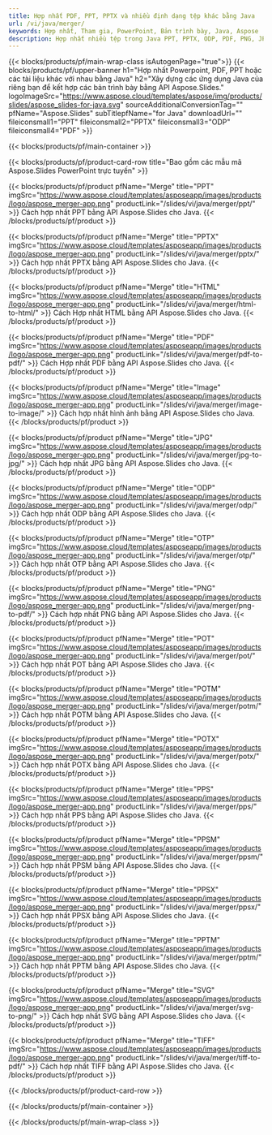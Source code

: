 ```yaml
---
title: Hợp nhất PDF, PPT, PPTX và nhiều định dạng tệp khác bằng Java
url: /vi/java/merger/
keywords: Hợp nhất, Tham gia, PowerPoint, Bản trình bày, Java, Aspose
description: Hợp nhất nhiều tệp trong Java PPT, PPTX, ODP, PDF, PNG, JPG và nhiều tệp khác.
---
```

{{< blocks/products/pf/main-wrap-class isAutogenPage="true">}}
{{< blocks/products/pf/upper-banner h1="Hợp nhất Powerpoint, PDF, PPT hoặc các tài liệu khác với nhau bằng Java" h2="Xây dựng các ứng dụng Java của riêng bạn để kết hợp các bản trình bày bằng API Aspose.Slides." logoImageSrc="https://www.aspose.cloud/templates/aspose/img/products/slides/aspose_slides-for-java.svg" sourceAdditionalConversionTag="" pfName="Aspose.Slides" subTitlepfName="for Java" downloadUrl="" fileiconsmall1="PPT" fileiconsmall2="PPTX" fileiconsmall3="ODP" fileiconsmall4="PDF" >}}

{{< blocks/products/pf/main-container >}}

{{< blocks/products/pf/product-card-row title="Bao gồm các mẫu mã Aspose.Slides PowerPoint trực tuyến" >}}

{{< blocks/products/pf/product pfName="Merge" title="PPT" imgSrc="https://www.aspose.cloud/templates/asposeapp/images/products/logo/aspose_merger-app.png" productLink="/slides/vi/java/merger/ppt/" >}}
Cách hợp nhất PPT bằng API Aspose.Slides cho Java.
{{< /blocks/products/pf/product >}}

{{< blocks/products/pf/product pfName="Merge" title="PPTX" imgSrc="https://www.aspose.cloud/templates/asposeapp/images/products/logo/aspose_merger-app.png" productLink="/slides/vi/java/merger/pptx/" >}}
Cách hợp nhất PPTX bằng API Aspose.Slides cho Java.
{{< /blocks/products/pf/product >}}

{{< blocks/products/pf/product pfName="Merge" title="HTML" imgSrc="https://www.aspose.cloud/templates/asposeapp/images/products/logo/aspose_merger-app.png" productLink="/slides/vi/java/merger/html-to-html/" >}}
Cách Hợp nhất HTML bằng API Aspose.Slides cho Java.
{{< /blocks/products/pf/product >}}

{{< blocks/products/pf/product pfName="Merge" title="PDF" imgSrc="https://www.aspose.cloud/templates/asposeapp/images/products/logo/aspose_merger-app.png" productLink="/slides/vi/java/merger/pdf-to-pdf/" >}}
Cách Hợp nhất PDF bằng API Aspose.Slides cho Java.
{{< /blocks/products/pf/product >}}

{{< blocks/products/pf/product pfName="Merge" title="Image" imgSrc="https://www.aspose.cloud/templates/asposeapp/images/products/logo/aspose_merger-app.png" productLink="/slides/vi/java/merger/image-to-image/" >}}
Cách hợp nhất hình ảnh bằng API Aspose.Slides cho Java.
{{< /blocks/products/pf/product >}}

{{< blocks/products/pf/product pfName="Merge" title="JPG" imgSrc="https://www.aspose.cloud/templates/asposeapp/images/products/logo/aspose_merger-app.png" productLink="/slides/vi/java/merger/jpg-to-jpg/" >}}
Cách hợp nhất JPG bằng API Aspose.Slides cho Java.
{{< /blocks/products/pf/product >}}

{{< blocks/products/pf/product pfName="Merge" title="ODP" imgSrc="https://www.aspose.cloud/templates/asposeapp/images/products/logo/aspose_merger-app.png" productLink="/slides/vi/java/merger/odp/" >}}
Cách hợp nhất ODP bằng API Aspose.Slides cho Java.
{{< /blocks/products/pf/product >}}

{{< blocks/products/pf/product pfName="Merge" title="OTP" imgSrc="https://www.aspose.cloud/templates/asposeapp/images/products/logo/aspose_merger-app.png" productLink="/slides/vi/java/merger/otp/" >}}
Cách hợp nhất OTP bằng API Aspose.Slides cho Java.
{{< /blocks/products/pf/product >}}

{{< blocks/products/pf/product pfName="Merge" title="PNG" imgSrc="https://www.aspose.cloud/templates/asposeapp/images/products/logo/aspose_merger-app.png" productLink="/slides/vi/java/merger/png-to-pdf/" >}}
Cách hợp nhất PNG bằng API Aspose.Slides cho Java.
{{< /blocks/products/pf/product >}}

{{< blocks/products/pf/product pfName="Merge" title="POT" imgSrc="https://www.aspose.cloud/templates/asposeapp/images/products/logo/aspose_merger-app.png" productLink="/slides/vi/java/merger/pot/" >}}
Cách hợp nhất POT bằng API Aspose.Slides cho Java.
{{< /blocks/products/pf/product >}}

{{< blocks/products/pf/product pfName="Merge" title="POTM" imgSrc="https://www.aspose.cloud/templates/asposeapp/images/products/logo/aspose_merger-app.png" productLink="/slides/vi/java/merger/potm/" >}}
Cách hợp nhất POTM bằng API Aspose.Slides cho Java.
{{< /blocks/products/pf/product >}}

{{< blocks/products/pf/product pfName="Merge" title="POTX" imgSrc="https://www.aspose.cloud/templates/asposeapp/images/products/logo/aspose_merger-app.png" productLink="/slides/vi/java/merger/potx/" >}}
Cách hợp nhất POTX bằng API Aspose.Slides cho Java.
{{< /blocks/products/pf/product >}}

{{< blocks/products/pf/product pfName="Merge" title="PPS" imgSrc="https://www.aspose.cloud/templates/asposeapp/images/products/logo/aspose_merger-app.png" productLink="/slides/vi/java/merger/pps/" >}}
Cách hợp nhất PPS bằng API Aspose.Slides cho Java.
{{< /blocks/products/pf/product >}}

{{< blocks/products/pf/product pfName="Merge" title="PPSM" imgSrc="https://www.aspose.cloud/templates/asposeapp/images/products/logo/aspose_merger-app.png" productLink="/slides/vi/java/merger/ppsm/" >}}
Cách hợp nhất PPSM bằng API Aspose.Slides cho Java.
{{< /blocks/products/pf/product >}}

{{< blocks/products/pf/product pfName="Merge" title="PPSX" imgSrc="https://www.aspose.cloud/templates/asposeapp/images/products/logo/aspose_merger-app.png" productLink="/slides/vi/java/merger/ppsx/" >}}
Cách hợp nhất PPSX bằng API Aspose.Slides cho Java.
{{< /blocks/products/pf/product >}}

{{< blocks/products/pf/product pfName="Merge" title="PPTM" imgSrc="https://www.aspose.cloud/templates/asposeapp/images/products/logo/aspose_merger-app.png" productLink="/slides/vi/java/merger/pptm/" >}}
Cách hợp nhất PPTM bằng API Aspose.Slides cho Java.
{{< /blocks/products/pf/product >}}

{{< blocks/products/pf/product pfName="Merge" title="SVG" imgSrc="https://www.aspose.cloud/templates/asposeapp/images/products/logo/aspose_merger-app.png" productLink="/slides/vi/java/merger/svg-to-png/" >}}
Cách hợp nhất SVG bằng API Aspose.Slides cho Java.
{{< /blocks/products/pf/product >}}

{{< blocks/products/pf/product pfName="Merge" title="TIFF" imgSrc="https://www.aspose.cloud/templates/asposeapp/images/products/logo/aspose_merger-app.png" productLink="/slides/vi/java/merger/tiff-to-pdf/" >}}
Cách hợp nhất TIFF bằng API Aspose.Slides cho Java.
{{< /blocks/products/pf/product >}}


{{< /blocks/products/pf/product-card-row >}}

{{< /blocks/products/pf/main-container >}}
    
{{< /blocks/products/pf/main-wrap-class >}}